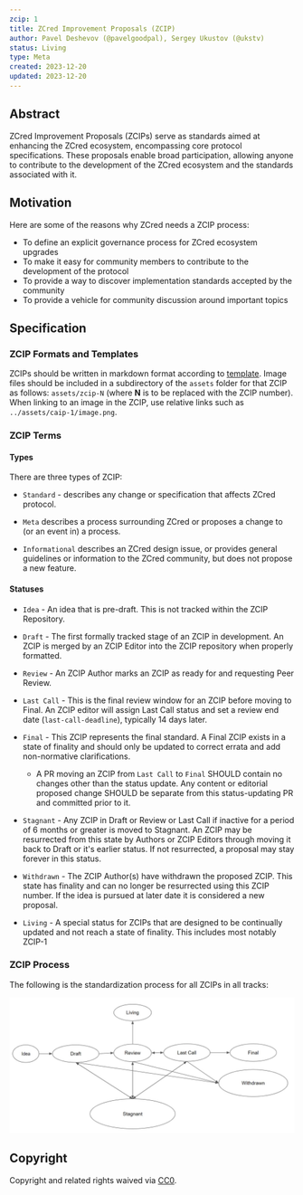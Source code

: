 ```yaml
---
zcip: 1
title: ZCred Improvement Proposals (ZCIP)
author: Pavel Deshevov (@pavelgoodpal), Sergey Ukustov (@ukstv)
status: Living
type: Meta
created: 2023-12-20
updated: 2023-12-20
---
```


## Abstract

ZCred Improvement Proposals (ZCIPs) serve as standards aimed at 
enhancing the ZCred ecosystem, encompassing core protocol
specifications. These proposals enable broad participation,
allowing anyone to contribute to the development of the ZCred
ecosystem and the standards associated with it.

## Motivation

Here are some of the reasons why ZCred needs a ZCIP process:

- To define an explicit governance process for ZCred ecosystem upgrades
- To make it easy for community members to contribute to the development of the protocol
- To provide a way to discover implementation standards accepted by the community
- To provide a vehicle for community discussion around important topics


## Specification

### ZCIP Formats and Templates

ZCIPs should be written in markdown format according to 
[template](../zcip-template.md). Image files should be included in
a subdirectory of the `assets` folder for that ZCIP as follows:
`assets/zcip-N` (where **N** is to be replaced with the ZCIP number). 
When linking to an image in the ZCIP, use relative links such as `../assets/caip-1/image.png`.

### ZCIP Terms

#### Types

There are three types of ZCIP:

- `Standard` - describes any change or specification that affects ZCred protocol.

- `Meta` describes a process surrounding ZCred or proposes a change to (or an event in) a process.

- `Informational` describes an ZCred design issue, or provides general guidelines or information to the ZCred community, but does not propose a new feature. 

#### Statuses

- `Idea` - An idea that is pre-draft. This is not tracked within the ZCIP Repository.

- `Draft` -  The first formally tracked stage of an ZCIP in development. An ZCIP is merged by an ZCIP Editor into the ZCIP repository when properly formatted.

- `Review` - An ZCIP Author marks an ZCIP as ready for and requesting Peer Review.

- `Last Call` - This is the final review window for an ZCIP before moving to Final. An ZCIP editor will assign Last Call status and set a review end date (`last-call-deadline`), typically 14 days later.

- `Final` - This ZCIP represents the final standard. A Final ZCIP exists in a state of finality and should only be updated to correct errata and add non-normative clarifications.
  - A PR moving an ZCIP from `Last Call` to `Final` SHOULD contain no changes other than the status update. Any content or editorial proposed change SHOULD be separate from this status-updating PR and committed prior to it.

- `Stagnant` - Any ZCIP in Draft or Review or Last Call if inactive for a period of 6 months or greater is moved to Stagnant. An ZCIP may be resurrected from this state by Authors or ZCIP Editors through moving it back to Draft or it's earlier status. If not resurrected, a proposal may stay forever in this status.

- `Withdrawn` - The ZCIP Author(s) have withdrawn the proposed ZCIP. This state has finality and can no longer be resurrected using this ZCIP number. If the idea is pursued at later date it is considered a new proposal.

- `Living` -  A special status for ZCIPs that are designed to be continually updated and not reach a state of finality. This includes most notably ZCIP-1

### ZCIP Process

The following is the standardization process for all ZCIPs in all tracks:

![ZCIP Status Diagram](../assets/zcip-1/ZCIP-process-update.jpg)

## Copyright

Copyright and related rights waived via [CC0](../assets/LICENSE-CC0.md).
